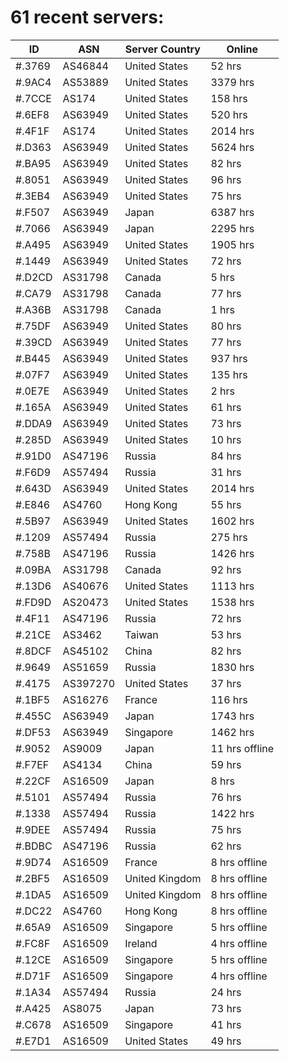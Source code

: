 # 61 recent servers:

| ID | ASN | Server Country | Online |
| ------ | ------ | ------ | ------ |
| #.3769 | AS46844 | United States | 52 hrs |
| #.9AC4 | AS53889 | United States | 3379 hrs |
| #.7CCE | AS174 | United States | 158 hrs |
| #.6EF8 | AS63949 | United States | 520 hrs |
| #.4F1F | AS174 | United States | 2014 hrs |
| #.D363 | AS63949 | United States | 5624 hrs |
| #.BA95 | AS63949 | United States | 82 hrs |
| #.8051 | AS63949 | United States | 96 hrs |
| #.3EB4 | AS63949 | United States | 75 hrs |
| #.F507 | AS63949 | Japan | 6387 hrs |
| #.7066 | AS63949 | Japan | 2295 hrs |
| #.A495 | AS63949 | United States | 1905 hrs |
| #.1449 | AS63949 | United States | 72 hrs |
| #.D2CD | AS31798 | Canada | 5 hrs |
| #.CA79 | AS31798 | Canada | 77 hrs |
| #.A36B | AS31798 | Canada | 1 hrs |
| #.75DF | AS63949 | United States | 80 hrs |
| #.39CD | AS63949 | United States | 77 hrs |
| #.B445 | AS63949 | United States | 937 hrs |
| #.07F7 | AS63949 | United States | 135 hrs |
| #.0E7E | AS63949 | United States | 2 hrs |
| #.165A | AS63949 | United States | 61 hrs |
| #.DDA9 | AS63949 | United States | 73 hrs |
| #.285D | AS63949 | United States | 10 hrs |
| #.91D0 | AS47196 | Russia | 84 hrs |
| #.F6D9 | AS57494 | Russia | 31 hrs |
| #.643D | AS63949 | United States | 2014 hrs |
| #.E846 | AS4760 | Hong Kong | 55 hrs |
| #.5B97 | AS63949 | United States | 1602 hrs |
| #.1209 | AS57494 | Russia | 275 hrs |
| #.758B | AS47196 | Russia | 1426 hrs |
| #.09BA | AS31798 | Canada | 92 hrs |
| #.13D6 | AS40676 | United States | 1113 hrs |
| #.FD9D | AS20473 | United States | 1538 hrs |
| #.4F11 | AS47196 | Russia | 72 hrs |
| #.21CE | AS3462 | Taiwan | 53 hrs |
| #.8DCF | AS45102 | China | 82 hrs |
| #.9649 | AS51659 | Russia | 1830 hrs |
| #.4175 | AS397270 | United States | 37 hrs |
| #.1BF5 | AS16276 | France | 116 hrs |
| #.455C | AS63949 | Japan | 1743 hrs |
| #.DF53 | AS63949 | Singapore | 1462 hrs |
| #.9052 | AS9009 | Japan | 11 hrs offline |
| #.F7EF | AS4134 | China | 59 hrs |
| #.22CF | AS16509 | Japan | 8 hrs |
| #.5101 | AS57494 | Russia | 76 hrs |
| #.1338 | AS57494 | Russia | 1422 hrs |
| #.9DEE | AS57494 | Russia | 75 hrs |
| #.BDBC | AS47196 | Russia | 62 hrs |
| #.9D74 | AS16509 | France | 8 hrs offline |
| #.2BF5 | AS16509 | United Kingdom | 8 hrs offline |
| #.1DA5 | AS16509 | United Kingdom | 8 hrs offline |
| #.DC22 | AS4760 | Hong Kong | 8 hrs offline |
| #.65A9 | AS16509 | Singapore | 5 hrs offline |
| #.FC8F | AS16509 | Ireland | 4 hrs offline |
| #.12CE | AS16509 | Singapore | 5 hrs offline |
| #.D71F | AS16509 | Singapore | 4 hrs offline |
| #.1A34 | AS57494 | Russia | 24 hrs |
| #.A425 | AS8075 | Japan | 73 hrs |
| #.C678 | AS16509 | Singapore | 41 hrs |
| #.E7D1 | AS16509 | United States | 49 hrs |

